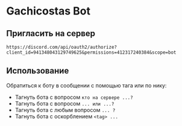 # Gachicostas Bot

## Пригласить на сервер

```https://discord.com/api/oauth2/authorize?client_id=941348043129749625&permissions=412317240384&scope=bot```

## Использование

Обратиться к боту в сообщении с помощью тага или по нику:
* Тагнуть бота с вопросом ```кто на сервере ...?```
* Тагнуть бота с вопросом ```... или ...?```
* Тагнуть бота с любым вопросом ```... ?```
* Тагнуть бота с оскорблением ```<tag> ...```